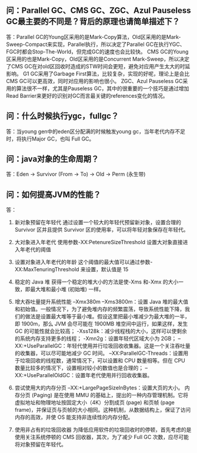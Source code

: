 ## 问：Parallel GC、CMS GC、ZGC、Azul Pauseless GC最主要的不同是？背后的原理也请简单描述下？

答：Parallel GC的Young区采用的是Mark-Copy算法，Old区采用的是Mark-Sweep-Compact来实现，Parallel执行，所以决定了Parallel GC在执行YGC、FGC时都会Stop-The-World，但完成GC的速度也会比较快。
CMS GC的Young区采用的也是Mark-Copy，Old区采用的是Concurrent Mark-Sweep，所以决定了CMS GC在对old区回收时造成的STW时间会更短，避免对应用产生太大的时延影响。
G1 GC采用了Garbage First算法，比较复杂，实现的好呢，理论上是会比CMS GC可以更高效，同时对应用的影响也很小。
ZGC、Azul Pauseless GC采用的算法很不一样，尤其是Pauseless GC，其中的很重要的一个技巧是通过增加Read Barrier来更好的识别对GC而言最关键的references变化的情况。

## 问：什么时候执行ygc，fullgc？

答：当young gen中的eden区分配满的时候触发young gc，当年老代内存不足时，将执行Major GC，也叫 Full GC。

## 问：java对象的生命周期？

答：Eden -> Survivor (From -> To) -> Old -> Perm (永生带)

## 问：如何提高JVM的性能？

答：
1. 新对象预留在年轻代
通过设置一个较大的年轻代预留新对象，设置合理的 Survivor 区并且提供 Survivor 区的使用率，可以将年轻对象保存在年轻代。

2. 大对象进入年老代
使用参数-XX:PetenureSizeThreshold 设置大对象直接进入年老代的阈值

3. 设置对象进入年老代的年龄
这个阈值的最大值可以通过参数-XX:MaxTenuringThreshold 来设置，默认值是 15

4. 稳定的 Java 堆 
获得一个稳定的堆大小的方法是使-Xms 和-Xmx 的大小一致，即最大堆和最小堆 (初始堆) 一样。

5. 增大吞吐量提升系统性能
–Xmx380m –Xms3800m：设置 Java 堆的最大值和初始值。一般情况下，为了避免堆内存的频繁震荡，导致系统性能下降，我们的做法是设置最大堆等于最小堆。假设这里把最小堆减少为最大堆的一半，即 1900m，那么 JVM 会尽可能在 1900MB 堆空间中运行，如果这样，发生 GC 的可能性就会比较高；
-Xss128k：减少线程栈的大小，这样可以使剩余的系统内存支持更多的线程；
-Xmn2g：设置年轻代区域大小为 2GB；
–XX:+UseParallelGC：年轻代使用并行垃圾回收收集器。这是一个关注吞吐量的收集器，可以尽可能地减少 GC 时间。
–XX:ParallelGC-Threads：设置用于垃圾回收的线程数，通常情况下，可以设置和 CPU 数量相等。但在 CPU 数量比较多的情况下，设置相对较小的数值也是合理的；
–XX:+UseParallelOldGC：设置年老代使用并行回收收集器。

6. 尝试使用大的内存分页
–XX:+LargePageSizeInBytes：设置大页的大小。
内存分页 (Paging) 是在使用 MMU 的基础上，提出的一种内存管理机制。它将虚拟地址和物理地址按固定大小（4K）分割成页 (page) 和页帧 (page frame)，并保证页与页帧的大小相同。这种机制，从数据结构上，保证了访问内存的高效，并使 OS 能支持非连续性的内存分配。

7. 使用非占有的垃圾回收器
为降低应用软件的垃圾回收时的停顿，首先考虑的是使用关注系统停顿的 CMS 回收器，其次，为了减少 Full GC 次数，应尽可能将对象预留在年轻代。
